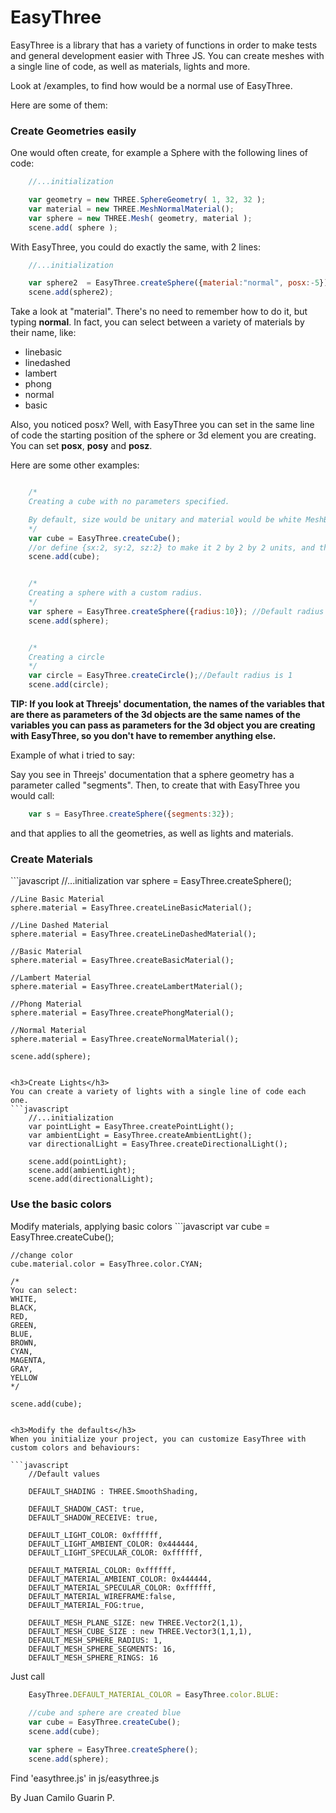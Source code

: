# EasyThree

EasyThree is a library that has a variety of functions in order to make tests and general development easier with Three JS. You can create meshes with a single line of code, as well as materials, lights and more.

Look at /examples, to find how would be a normal use of EasyThree.

Here are some of them:

<h3>Create Geometries easily</h3>

One would often create, for example a Sphere with the following lines of code:

```javascript
	//...initialization

	var geometry = new THREE.SphereGeometry( 1, 32, 32 ); 
    var material = new THREE.MeshNormalMaterial(); 
    var sphere = new THREE.Mesh( geometry, material );
    scene.add( sphere );
```
With EasyThree, you could do exactly the same, with 2 lines:

```javascript
	//...initialization

	var sphere2  = EasyThree.createSphere({material:"normal", posx:-5});
    scene.add(sphere2);
```

Take a look at "material". There's no need to remember how to do it, but typing <b>normal</b>. In fact, you can select between a variety of materials by their name, like:
<ul>
	<li>linebasic</li>
	<li>linedashed</li>
	<li>lambert</li>
	<li>phong</li>
	<li>normal</li>
	<li>basic</li>
</ul>

Also, you noticed posx? Well, with EasyThree you can set in the same line of code the starting position of the sphere or 3d element you are creating. You can set <b>posx</b>, <b>posy</b> and <b>posz</b>.

Here are some other examples:

```javascript

	/*
	Creating a cube with no parameters specified.

	By default, size would be unitary and material would be white MeshBasicMaterial for all meshes created without parameters. Off course you can modify the defaults, that is lower in this document.
	*/
	var cube = EasyThree.createCube(); 
	//or define {sx:2, sy:2, sz:2} to make it 2 by 2 by 2 units, and then
	scene.add(cube);


	/*
	Creating a sphere with a custom radius.
	*/
	var sphere = EasyThree.createSphere({radius:10}); //Default radius is 1
	scene.add(sphere);


	/*
	Creating a circle
	*/
	var circle = EasyThree.createCircle();//Default radius is 1
	scene.add(circle);
```

<b>TIP: If you look at Threejs' documentation, the names of the variables that are there as parameters of the 3d objects are the same names of the variables you can pass as parameters for the 3d object you are creating with EasyThree, so you don't have to remember anything else.</b>

Example of what i tried to say:

Say you see in Threejs' documentation that a sphere geometry has a parameter called "segments". Then, to create that with EasyThree you would call:

```javascript
	var s = EasyThree.createSphere({segments:32});
```

and that applies to all the geometries, as well as lights and materials.

<h3>Create Materials</h3>
```javascript
	//...initialization
	var sphere = EasyThree.createSphere();
	
	//Line Basic Material
	sphere.material = EasyThree.createLineBasicMaterial();

	//Line Dashed Material
	sphere.material = EasyThree.createLineDashedMaterial();
	
	//Basic Material
	sphere.material = EasyThree.createBasicMaterial();
	
	//Lambert Material
	sphere.material = EasyThree.createLambertMaterial();
	
	//Phong Material
	sphere.material = EasyThree.createPhongMaterial();
	
	//Normal Material
	sphere.material = EasyThree.createNormalMaterial();
	
	scene.add(sphere);
```

<h3>Create Lights</h3>
You can create a variety of lights with a single line of code each one.
```javascript
	//...initialization
	var pointLight = EasyThree.createPointLight();
	var ambientLight = EasyThree.createAmbientLight();
	var directionalLight = EasyThree.createDirectionalLight();

	scene.add(pointLight);
	scene.add(ambientLight);
	scene.add(directionalLight);
```

<h3>Use the basic colors</h3>
Modify materials, applying basic colors
```javascript
	var cube = EasyThree.createCube();

	//change color
	cube.material.color = EasyThree.color.CYAN;

	/*
	You can select:
	WHITE,
	BLACK,
	RED,
	GREEN,
	BLUE,
	BROWN,
	CYAN,
	MAGENTA,
	GRAY,
	YELLOW
	*/
	
	scene.add(cube);
```

<h3>Modify the defaults</h3>
When you initialize your project, you can customize EasyThree with custom colors and behaviours:

```javascript
	//Default values

	DEFAULT_SHADING : THREE.SmoothShading,

	DEFAULT_SHADOW_CAST: true,
	DEFAULT_SHADOW_RECEIVE: true,

	DEFAULT_LIGHT_COLOR: 0xffffff,
	DEFAULT_LIGHT_AMBIENT_COLOR: 0x444444,
	DEFAULT_LIGHT_SPECULAR_COLOR: 0xffffff,

	DEFAULT_MATERIAL_COLOR: 0xffffff,
	DEFAULT_MATERIAL_AMBIENT_COLOR: 0x444444,
	DEFAULT_MATERIAL_SPECULAR_COLOR: 0xffffff,
	DEFAULT_MATERIAL_WIREFRAME:false,
	DEFAULT_MATERIAL_FOG:true,

	DEFAULT_MESH_PLANE_SIZE: new THREE.Vector2(1,1),
	DEFAULT_MESH_CUBE_SIZE : new THREE.Vector3(1,1,1),
	DEFAULT_MESH_SPHERE_RADIUS: 1,
	DEFAULT_MESH_SPHERE_SEGMENTS: 16,
	DEFAULT_MESH_SPHERE_RINGS: 16
```
Just call

```javascript
	EasyThree.DEFAULT_MATERIAL_COLOR = EasyThree.color.BLUE:
	
	//cube and sphere are created blue
	var cube = EasyThree.createCube();
	scene.add(cube);

	var sphere = EasyThree.createSphere();
	scene.add(sphere);

```

Find 'easythree.js' in js/easythree.js

By Juan Camilo Guarin P.